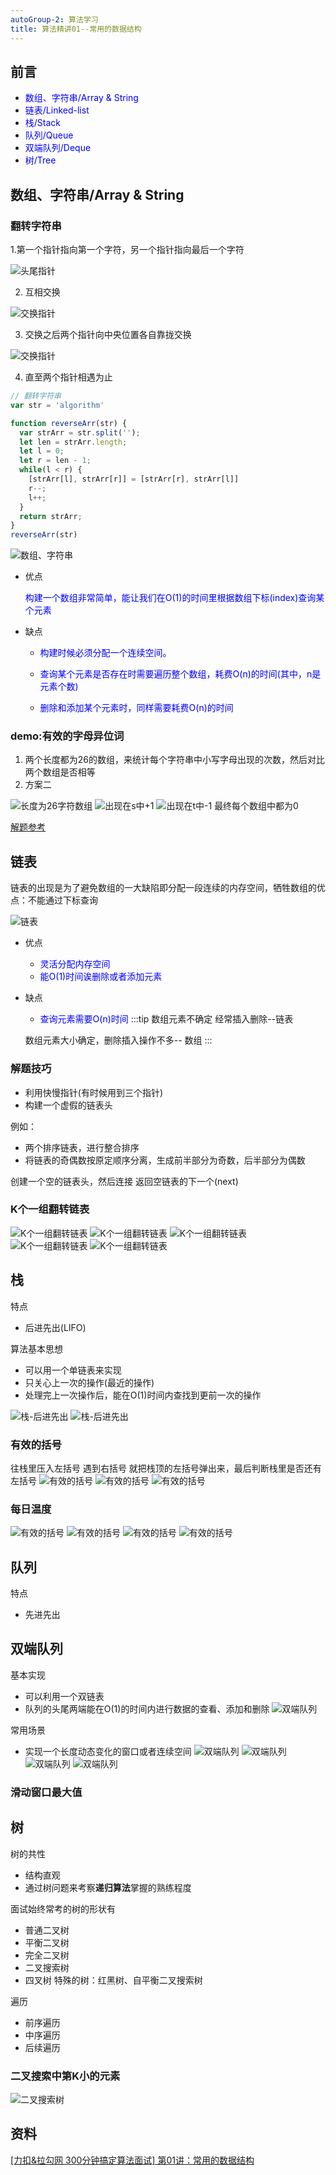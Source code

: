 ```yaml
---
autoGroup-2: 算法学习
title: 算法精讲01--常用的数据结构
---
```

## 前言

- <span style="color: blue">数组、字符串/Array & String</span>
- <span style="color: blue">链表/Linked-list</span>
- <span style="color: blue">栈/Stack</span>
- <span style="color: blue">队列/Queue</span>
- <span style="color: blue">双端队列/Deque</span>
- <span style="color: blue">树/Tree</span>

## 数组、字符串/Array & String
### 翻转字符串
1.第一个指针指向第一个字符，另一个指针指向最后一个字符

  ![头尾指针](./images/1646273703000.jpg)

2. 互相交换

  ![交换指针](./images/2.jpg)

3. 交换之后两个指针向中央位置各自靠拢交换 

  ![交换指针](./images/3.jpg)

4. 直至两个指针相遇为止

```javascript
// 翻转字符串
var str = 'algorithm'

function reverseArr(str) {
  var strArr = str.split('');
  let len = strArr.length;
  let l = 0;
  let r = len - 1;
  while(l < r) {
    [strArr[l], strArr[r]] = [strArr[r], strArr[l]]
    r--;
    l++;
  }
  return strArr;
}
reverseArr(str)
```

![数组、字符串](./images/10.jpg)
- 优点

  <span style="color: blue">构建一个数组非常简单，能让我们在O(1)的时间里根据数组下标(index)查询某个元素</span>

- 缺点

  - <span style="color: blue">构建时候必须分配一个连续空间。</span>

  - <span style="color: blue">查询某个元素是否存在时需要遍历整个数组，耗费O(n)的时间(其中，n是元素个数)</span>

  - <span style="color: blue">删除和添加某个元素时，同样需要耗费O(n)的时间</span>
### demo:有效的字母异位词
1. 两个长度都为26的数组，来统计每个字符串中小写字母出现的次数，然后对比两个数组是否相等
2. 方案二

  ![长度为26字符数组](./images/11.jpg)
  ![出现在s中+1](./images/12.jpg)
  ![出现在t中-1](./images/13.jpg)
  最终每个数组中都为0

[解题参考](/front-end/Code/stady-02.html#有效的字符异同词)

## 链表
链表的出现是为了避免数组的一大缺陷即分配一段连续的内存空间，牺牲数组的优点：不能通过下标查询

![链表](./images/14.jpg)

- 优点
  - <span style="color: blue">灵活分配内存空间</span>
  - <span style="color: blue">能O(1)时间诶删除或者添加元素</span>
- 缺点
  - <span style="color: blue">查询元素需要O(n)时间</span>
:::tip
  数组元素不确定 经常插入删除--链表
  
  数组元素大小确定，删除插入操作不多-- 数组
:::

### 解题技巧
- 利用快慢指针(有时候用到三个指针)
- 构建一个虚假的链表头

例如：
- 两个排序链表，进行整合排序
- 将链表的奇偶数按原定顺序分离，生成前半部分为奇数，后半部分为偶数

创建一个空的链表头，然后连接 返回空链表的下一个(next)

### K个一组翻转链表
![K个一组翻转链表](./images/15.jpg)
![K个一组翻转链表](./images/16.jpg)
![K个一组翻转链表](./images/17.jpg)
![K个一组翻转链表](./images/18.jpg)
![K个一组翻转链表](./images/19.jpg)

## 栈
特点
- 后进先出(LIFO)

算法基本思想
- 可以用一个单链表来实现
- 只关心上一次的操作(最近的操作)
- 处理完上一次操作后，能在O(1)时间内查找到更前一次的操作

![栈-后进先出](./images/20.jpg)
![栈-后进先出](./images/21.jpg)

### 有效的括号
往栈里压入左括号  遇到右括号 就把栈顶的左括号弹出来，最后判断栈里是否还有左括号
![有效的括号](./images/22.jpg)
![有效的括号](./images/23.jpg)
![有效的括号](./images/24.jpg)

### 每日温度
![有效的括号](./images/25.jpg)
![有效的括号](./images/26.jpg)
![有效的括号](./images/27.jpg)
![有效的括号](./images/28.jpg)

## 队列
特点
- 先进先出

## 双端队列
基本实现
- 可以利用一个双链表
- 队列的头尾两端能在O(1)的时间内进行数据的查看、添加和删除
![双端队列](./images/29.jpg)

常用场景
- 实现一个长度动态变化的窗口或者连续空间
![双端队列](./images/30.jpg)
![双端队列](./images/31.jpg)
![双端队列](./images/32.jpg)
![双端队列](./images/33.jpg)

### 滑动窗口最大值
## 树
树的共性
- 结构直观
- 通过树问题来考察**递归算法**掌握的熟练程度

面试始终常考的树的形状有
- 普通二叉树
- 平衡二叉树
- 完全二叉树
- 二叉搜索树
- 四叉树
特殊的树：红黑树、自平衡二叉搜索树

遍历
- 前序遍历
- 中序遍历
- 后续遍历

### 二叉搜索中第K小的元素
![二叉搜索树](./images/34.jpg)
## 资料
[[力扣&拉勾网 300分钟搞定算法面试] 第01讲：常用的数据结构](https://www.youtube.com/watch?v=apuclMi4CrM&list=PLFOgdf0iZ6uskTJam3P2BZwpdAGGG0e24&index=2)